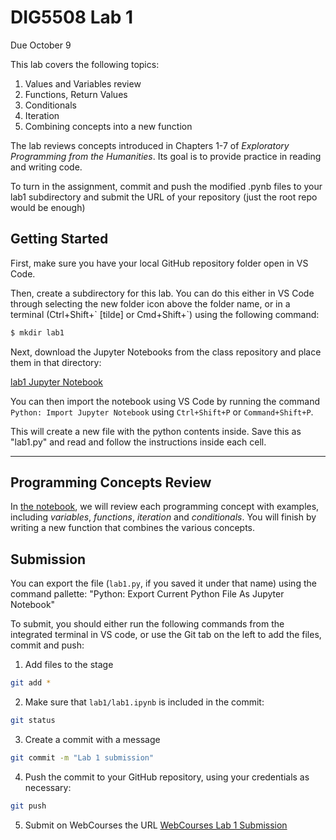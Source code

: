 # DIG5508 Lab 1

Due October 9

This lab covers the following topics:

1. Values and Variables review
2. Functions, Return Values
3. Conditionals
3. Iteration
4. Combining concepts into a new function

The lab reviews concepts introduced in Chapters 1-7 of *Exploratory Programming from the Humanities*. Its goal is to provide practice in reading and writing code.

To turn in the assignment, commit and push the modified .pynb files to your lab1 subdirectory and submit the URL of your repository (just the root repo would be enough)

## Getting Started

First, make sure you have your local GitHub repository folder open in VS Code.

Then, create a subdirectory for this lab. You can do this either in VS Code through selecting the new folder icon above the folder name, or in a terminal (Ctrl+Shift+\` [tilde] or Cmd+Shift+\`) using the following command:

```bash
$ mkdir lab1
```

Next, download the Jupyter Notebooks from the class repository and place them in that directory: 

[lab1 Jupyter Notebook](https://raw.githubusercontent.com/lucidbard/dig5508-fall19/master/lab1/part1.ipynb)

You can then import the notebook using VS Code by running the command `Python: Import Jupyter Notebook` using `Ctrl+Shift+P` or `Command+Shift+P`.

This will create a new file with the python contents inside. Save this as "lab1.py" and read and follow the instructions inside each cell.


---

## Programming Concepts Review

In [the notebook](./lab1.ipynb), we will review each programming concept with examples, including *variables*, *functions*, *iteration* and *conditionals*. You will finish by writing a new function that combines the various concepts.

## Submission
You can export the file (`lab1.py`, if you saved it under that name) using the command pallette: "Python: Export Current Python File As Jupyter Notebook"

To submit, you should either run the following commands from the integrated terminal in VS code, or use the Git tab on the left to add the files, commit and push:

1. Add files to the stage
```bash
git add *
```
2. Make sure that `lab1/lab1.ipynb` is included in the commit:
```bash
git status
```

3. Create a commit with a message
```bash
git commit -m "Lab 1 submission"
```
4. Push the commit to your GitHub repository, using your credentials as necessary:
```bash
git push
```
5. Submit on WebCourses the URL
[WebCourses Lab 1 Submission](https://webcourses.ucf.edu/courses/1335057/assignments/6366089)